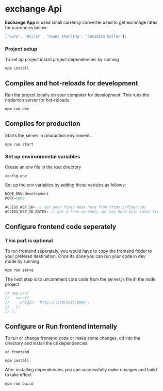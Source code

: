 # exchange Api

**Exchange App** is used small currency converter used to get exchnage rates for currencies below:

```javascript
['Euro', 'Dollar', 'Pound sterling', 'Canadian Dollar'];
```

### Project setup

To set up project install project dependencies by running

```
npm install
```

## Compiles and hot-reloads for development

Run the project locally on your computer for development. This runs the nodemon server for hot-reloads

```
npm run dev
```

## Compiles for production

Starts the server in production enviroment.

```
npm run start
```

### Set up environmental variables

Create an env file in the root directory

```
config.env
```

Set up the env variables by adding these variales as follows:

```javascript
NODE_ENV=development
PORT=5000

ACCESS_KEY_ID= // get your fixer keys here from https://fixer.io/
ACCESS_KEY_ID_RATES= // get a free currency api key here with rates from https://freecurrencyapi.net
```

## Configure frontend code seperately

### This part is optional

To run frontend seperately, you would have to copy the frontend folder to your prefered destination.
Once its done you can run your code in dev mode by running

```
npm run serve
```

The next step is to uncomment cors code from the server.js file in the node project

```javascript
// app.use(
//   cors({
//     origin: 'http://localhost:8080',
//   })
// );
```

## Configure or Run frontend internally

To run or change frontend code or make some changes, cd into the directory and install the cli dependencies

```
cd frontend
```

```
npm install
```

After installing dependencies you can successfully make changes and build to take effect

```
npm run build
```
